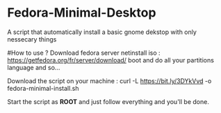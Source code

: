 # Fedora-Minimal-Desktop
A script that automatically install a basic gnome dekstop with only nessecary things

#How to use ?
Download fedora server netinstall iso : https://getfedora.org/fr/server/download/
boot and do all your partitions language and so...

Download the script on your machine : curl -L https://bit.ly/3DYkVvd -o fedora-minimal-install.sh

Start the script as **ROOT** and just follow everything and you'll be done.
